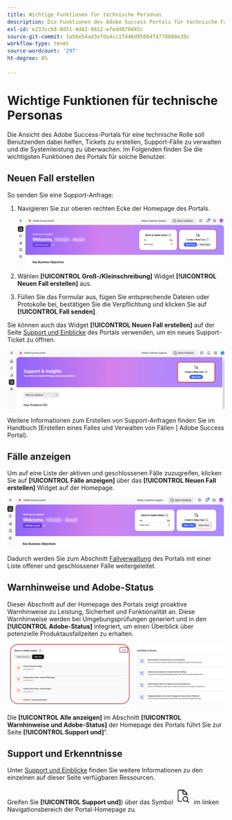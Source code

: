 ```yaml
---
title: Wichtige Funktionen für technische Personas
description: Die Funktionen des Adobe Success Portals für technische Fachleute ermöglichen es Benutzenden, Support-Fälle zu erstellen und zu verwalten, die Systemleistung zu überwachen und Warnhinweise im Zusammenhang mit Sicherheit und Funktionalität zu verfolgen.
exl-id: e233ccb8-8d51-4d42-9812-efedd070d45c
source-git-commit: 1a56e54ad3efda4cc1f446d95004f4770608e39c
workflow-type: tm+mt
source-wordcount: '297'
ht-degree: 0%

---
```


# Wichtige Funktionen für technische Personas

Die Ansicht des Adobe Success-Portals für eine technische Rolle soll Benutzenden dabei helfen, Tickets zu erstellen, Support-Fälle zu verwalten und die Systemleistung zu überwachen. Im Folgenden finden Sie die wichtigsten Funktionen des Portals für solche Benutzer.

## Neuen Fall erstellen

So senden Sie eine Support-Anfrage:

1. Navigieren Sie zur oberen rechten Ecke der Homepage des Portals.

   ![create-a-new-case](/help/adobe-success-portal/assets/technical-persona-create-case.png)

1. Wählen **[!UICONTROL Groß-/Kleinschreibung]** Widget **[!UICONTROL Neuen Fall erstellen]** aus.
1. Füllen Sie das Formular aus, fügen Sie entsprechende Dateien oder Protokolle bei, bestätigen Sie die Verpflichtung und klicken Sie auf **[!UICONTROL Fall senden]**.

Sie können auch das Widget **[!UICONTROL Neuen Fall erstellen]** auf der Seite [Support und Einblicke](/help/adobe-success-portal/technical-persona/support-and-insights/support-and-insights-overview.md) des Portals verwenden, um ein neues Support-Ticket zu öffnen.

![create-case-from-support-and-insights-tab](/help/adobe-success-portal/assets/create-case-from-support-and-insights.png)

Weitere Informationen zum Erstellen von Support-Anfragen finden Sie im Handbuch [Erstellen eines Falles und Verwalten von Fällen ] Adobe Success Portal).

## Fälle anzeigen

Um auf eine Liste der aktiven und geschlossenen Fälle zuzugreifen, klicken Sie auf **[!UICONTROL Fälle anzeigen]** über das **[!UICONTROL Neuen Fall erstellen]** Widget auf der Homepage.

![view-and-manage-existing-cases](/help/adobe-success-portal/assets/technical-persona-view-cases.png)

Dadurch werden Sie zum Abschnitt [Fallverwaltung](/help/adobe-success-portal/technical-persona/support-and-insights/support-and-insights-overview.md#case-management) des Portals mit einer Liste offener und geschlossener Fälle weitergeleitet.

## Warnhinweise und Adobe-Status

Dieser Abschnitt auf der Homepage des Portals zeigt proaktive Warnhinweise zu Leistung, Sicherheit und Funktionalität an. Diese Warnhinweise werden bei Umgebungsprüfungen generiert und in den **[!UICONTROL Adobe-Status]** integriert, um einen Überblick über potenzielle Produktausfallzeiten zu erhalten.

![alerts-and-adobe-status](/help/adobe-success-portal/assets/alerts-and-adobe-status.png)

Die **[!UICONTROL Alle anzeigen]** im Abschnitt **[!UICONTROL Warnhinweise und Adobe-Status]** der Homepage des Portals führt Sie zur Seite **[!UICONTROL Support und]**&quot;.

## Support und Erkenntnisse

Unter [Support und Einblicke](/help/adobe-success-portal/technical-persona/support-and-insights/support-and-insights-overview.md) finden Sie weitere Informationen zu den einzelnen auf dieser Seite verfügbaren Ressourcen.

Greifen Sie **[!UICONTROL Support und]**) über das Symbol ![support-and-insights-icon](/help/adobe-success-portal/assets/support-and-insight-icon.png) im linken Navigationsbereich der Portal-Homepage zu.
